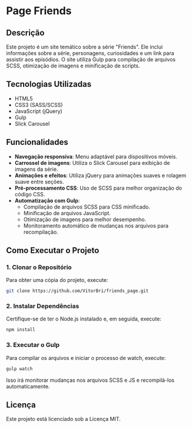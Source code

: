 # Page Friends

## Descrição
Este projeto é um site temático sobre a série "Friends". Ele inclui informações sobre a série, personagens, curiosidades e um link para assistir aos episódios. O site utiliza Gulp para compilação de arquivos SCSS, otimização de imagens e minificação de scripts.

## Tecnologias Utilizadas
- HTML5
- CSS3 (SASS/SCSS)
- JavaScript (jQuery)
- Gulp
- Slick Carousel

## Funcionalidades
- **Navegação responsiva**: Menu adaptável para dispositivos móveis.
- **Carrossel de imagens**: Utiliza o Slick Carousel para exibição de imagens da série.
- **Animações e efeitos**: Utiliza jQuery para animações suaves e rolagem suave entre seções.
- **Pré-processamento CSS**: Uso de SCSS para melhor organização do código CSS.
- **Automatização com Gulp**:
  - Compilação de arquivos SCSS para CSS minificado.
  - Minificação de arquivos JavaScript.
  - Otimização de imagens para melhor desempenho.
  - Monitoramento automático de mudanças nos arquivos para recompilação.

## Como Executar o Projeto
### 1. Clonar o Repositório
Para obter uma cópia do projeto, execute:
```sh
git clone https://github.com/VitorBri/friends_page.git
```

### 2. Instalar Dependências
Certifique-se de ter o Node.js instalado e, em seguida, execute:
```sh
npm install
```

### 3. Executar o Gulp
Para compilar os arquivos e iniciar o processo de watch, execute:
```sh
gulp watch
```
Isso irá monitorar mudanças nos arquivos SCSS e JS e recompilá-los automaticamente.

## Licença
Este projeto está licenciado sob a Licença MIT.


